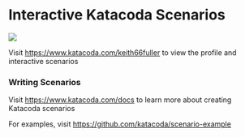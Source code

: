 # Interactive Katacoda Scenarios

[![](http://shields.katacoda.com/katacoda/keith66fuller/count.svg)](https://www.katacoda.com/keith66fuller "Get your profile on Katacoda.com")

Visit https://www.katacoda.com/keith66fuller to view the profile and interactive scenarios

### Writing Scenarios
Visit https://www.katacoda.com/docs to learn more about creating Katacoda scenarios

For examples, visit https://github.com/katacoda/scenario-example
